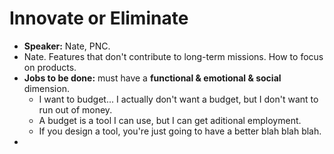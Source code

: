 # Innovate or Eliminate

* **Speaker:** Nate, PNC.&#x20;
* Nate. Features that don't contribute to long-term missions. How to focus on products.&#x20;
* **Jobs to be done:** must have a **functional & emotional & social** dimension.
  * I want to budget... I actually don't want a budget, but I don't want to run out of money.
  * A budget is a tool I can use, but I can get aditional employment.
  * If you design a tool, you're just going to have a better blah blah blah.&#x20;
*
